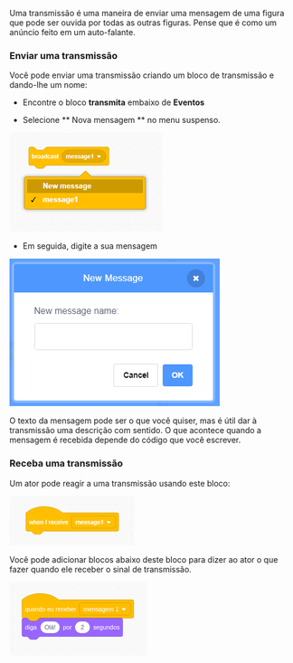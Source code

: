 Uma transmissão é uma maneira de enviar uma mensagem de uma figura que pode ser ouvida por todas as outras figuras. Pense que é como um anúncio feito em um auto-falante.

### Enviar uma transmissão

Você pode enviar uma transmissão criando um bloco de transmissão e dando-lhe um nome:

+ Encontre o bloco **transmita** embaixo de **Eventos**

+ Selecione ** Nova mensagem ** no menu suspenso.

![lista suspensa do bloco de transmissão](images/broadcast-block.png)

+ Em seguida, digite a sua mensagem

![Create a broadcast](images/new-broadcast.png)

O texto da mensagem pode ser o que você quiser, mas é útil dar à transmissão uma descrição com sentido. O que acontece quando a mensagem é recebida depende do código que você escrever.

### Receba uma transmissão

Um ator pode reagir a uma transmissão usando este bloco:

![Receba uma transmissão](images/receive-a-broadcast.png)

Você pode adicionar blocos abaixo deste bloco para dizer ao ator o que fazer quando ele receber o sinal de transmissão.

![Receive example](images/receive-example.png)